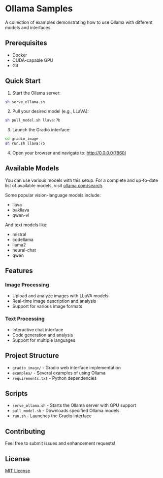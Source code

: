# Ollama Samples

A collection of examples demonstrating how to use Ollama with different models and interfaces.

## Prerequisites

- Docker
- CUDA-capable GPU
- Git

## Quick Start

1. Start the Ollama server:
```bash
sh serve_ollama.sh
```

2. Pull your desired model (e.g., LLaVA):
```bash
sh pull_model.sh llava:7b
```

3. Launch the Gradio interface:
```bash
cd gradio_image
sh run.sh llava:7b
```

4. Open your browser and navigate to: http://0.0.0.0:7860/

## Available Models

You can use various models with this setup. For a complete and up-to-date list of available models, visit [ollama.com/search](https://ollama.com/search).

Some popular vision-language models include:
- llava
- bakllava 
- qwen-vl

And text models like:
- mistral
- codellama
- llama2
- neural-chat
- qwen

## Features

### Image Processing
- Upload and analyze images with LLaVA models
- Real-time image description and analysis
- Support for various image formats

### Text Processing
- Interactive chat interface
- Code generation and analysis
- Support for multiple languages

## Project Structure

- `gradio_image/` - Gradio web interface implementation
- `examples/` - Several examples of using Ollama
- `requirements.txt` - Python dependencies

## Scripts

- `serve_ollama.sh` - Starts the Ollama server with GPU support
- `pull_model.sh` - Downloads specified Ollama models
- `run.sh` - Launches the Gradio interface

## Contributing

Feel free to submit issues and enhancement requests!

## License

[MIT License](LICENSE)
